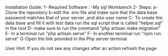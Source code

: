 Installation Guide:
1- Required Software :
-My sql Workbench
2- Steps:
a- Clone the repository
b-edit the .env file and make sure that the data base password matches that of your server ,and also user name
C- To create the data base and fill it with test data run the sql script that is called "helper.sql" in the root
D- make sure to run the command "php artisan make migration"
E- In a terminal run "php artisan serve"
F- In another terminal run "npm run serve"
G-Open the link provided in the Php server terminal 

User Hint: 
If you do not see any changes after an action refresh  the page
